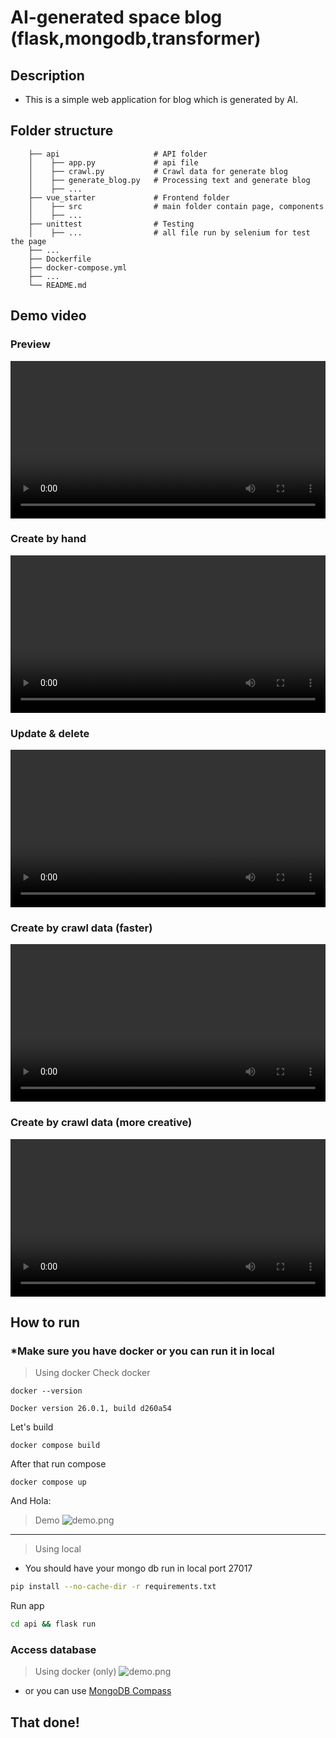 # AI-generated space blog (flask,mongodb,transformer) 
## Description
- This is a simple web application for blog which is generated by AI.
## Folder structure
```
    ├── api                     # API folder
    │    ├── app.py             # api file
    │    ├── crawl.py           # Crawl data for generate blog
    │    ├── generate_blog.py   # Processing text and generate blog
    │    ├── ...    
    ├── vue_starter             # Frontend folder
    │    ├── src                # main folder contain page, components
    │    ├── ...    
    ├── unittest                # Testing              
    │    ├── ...                # all file run by selenium for test the page
    ├── ...                    
    ├── Dockerfile                     
    ├── docker-compose.yml                             
    ├── ...
    └── README.md
```
## Demo video
### Preview

<video width="100%" height="auto" controls>
  <source src="./video/preview.mp4" type="video/mp4">
</video>

### Create by hand

<video width="100%" height="auto" controls>
  <source src="./video/create_by_hand.mp4" type="video/mp4">
</video>

### Update & delete

<video width="100%" height="auto" controls>
  <source src="./video/update&delete.mp4" type="video/mp4">
</video>

### Create by crawl data (faster)

<video width="100%" height="auto" controls>
  <source src="./video/create_by_crawl.mp4" type="video/mp4">
</video>

### Create by crawl data (more creative)

<video width="100%" height="auto" controls>
  <source src="./video/create_by_gpt2.mp4" type="video/mp4">
</video>


## How to run
###  *Make sure you have docker or you can run it in local
> Using docker 
Check docker 
```
docker --version
``` 
```
Docker version 26.0.1, build d260a54
```
Let's build
```
docker compose build
```
After that run compose
```docker
docker compose up
```
And Hola:
>Demo
![demo.png](./img/demo.png)

---
> Using local
- You should have your mongo db run in local port 27017
```bash
pip install --no-cache-dir -r requirements.txt
```
Run app
```bash
cd api && flask run
```
### Access database 
> Using docker (only)
![demo.png](./img/database.png)
- or you can use [MongoDB Compass]("https://www.mongodb.com/products/tools/compass)
## That done!
